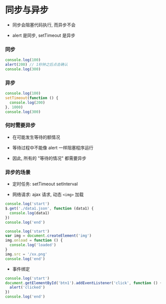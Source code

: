 # 同步与异步

- 同步会阻塞代码执行, 而异步不会

- alert 是同步, setTimeout 是异步

### 同步

```js
console.log(100)
alert(200) // 1秒钟之后点击确认
console.log(300)
```

### 异步

```js
console.log(100)
setTimeout(function () {
  console.log(200)
}, 1000)
console.log(300)
```

### 何时需要异步

- 在可能发生等待的额情况

- 等待过程中不能像 alert 一样阻塞程序运行

- 因此, 所有的 "等待的情况" 都需要异步

### 异步的场景

- 定时任务: setTimeout setInterval

- 网络请求: ajax 请求, 动态 `<img>` 加载

```js
console.log('start')
$.get('./data1.json', function (data1) {
  console.log(data1)
})
console.log('end')
```

```js
console.log('start')
var img = document.createElement('img')
img.onload = function () {
  console.log('loaded')
}
img.src = '/xx.png'
console.log('end')
```

- 事件绑定

```js
console.log('start')
document.getElementById('btn1').addEventListener('click', function () {
  alert('clicked')
})
console.log('end')
```